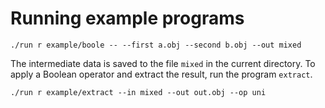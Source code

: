 # Running example programs

```
./run r example/boole -- --first a.obj --second b.obj --out mixed
```

The intermediate data is saved to the file `mixed` in the current directory. To apply a Boolean operator and extract the result, run the program `extract`.

```
./run r example/extract --in mixed --out out.obj --op uni
```
